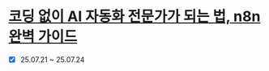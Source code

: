 # [코딩 없이 AI 자동화 전문가가 되는 법, n8n 완벽 가이드](https://www.inflearn.com/course/ai-%EC%9E%90%EB%8F%99%ED%99%94-n8n/dashboard)

- [x] 25.07.21 ~ 25.07.24
